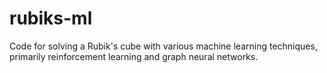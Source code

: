 # rubiks-ml
Code for solving a Rubik's cube with various machine learning techniques, primarily reinforcement learning and graph neural networks.
